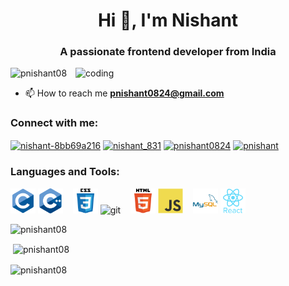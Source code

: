 <h1 align="center">Hi 👋, I'm Nishant</h1>
<h3 align="center">A passionate frontend developer from India</h3>

<img align ="right" alt="coding" width="400" src="https://user-images.githubusercontent.com/55389276/140866485-8fb1c876-9a8f-4d6a-98dc-08c4981eaf70.gif">

<p align="left"> <img src="https://komarev.com/ghpvc/?username=pnishant08&label=Profile%20views&color=0e75b6&style=flat" alt="pnishant08" /> </p>

- 📫 How to reach me **pnishant0824@gmail.com**

<h3 align="left">Connect with me:</h3>
<p align="left">
<a href="https://linkedin.com/in/nishant-8bb69a216" target="blank"><img align="center" src="https://raw.githubusercontent.com/rahuldkjain/github-profile-readme-generator/master/src/images/icons/Social/linked-in-alt.svg" alt="nishant-8bb69a216" height="30" width="40"/></a>
<a href="https://www.codechef.com/users/nishant_831" target="blank"><img align="center" src="https://cdn.jsdelivr.net/npm/simple-icons@3.1.0/icons/codechef.svg" alt="nishant_831" height="30" width="40" /></a>
<a href="https://www.hackerrank.com/pnishant0824" target="blank"><img align="center" src="https://raw.githubusercontent.com/rahuldkjain/github-profile-readme-generator/master/src/images/icons/Social/hackerrank.svg" alt="pnishant0824" height="30" width="40" /></a>
<a href="https://www.leetcode.com/pnishant" target="blank"><img align="center" src="https://raw.githubusercontent.com/rahuldkjain/github-profile-readme-generator/master/src/images/icons/Social/leet-code.svg" alt="pnishant" height="30" width="40" /></a>
</p>

<h3 align="left">Languages and Tools:</h3>
<p align="left">
<img src="https://raw.githubusercontent.com/devicons/devicon/master/icons/c/c-original.svg" alt="c" width="40" height="40"/> 
<img src="https://raw.githubusercontent.com/devicons/devicon/master/icons/cplusplus/cplusplus-original.svg" alt="cplusplus" width="40" height="40"/>  
  &nbsp;&nbsp;
<img src="https://raw.githubusercontent.com/devicons/devicon/master/icons/css3/css3-original-wordmark.svg" alt="css3" width="40" height="40"/> 
<img src="https://www.vectorlogo.zone/logos/git-scm/git-scm-icon.svg" alt="git" width="40" height="40"/> 
  &nbsp;&nbsp;
<img src="https://raw.githubusercontent.com/devicons/devicon/master/icons/html5/html5-original-wordmark.svg" alt="html5" width="40" height="40"/> 
<img src="https://raw.githubusercontent.com/devicons/devicon/master/icons/javascript/javascript-original.svg" alt="javascript" width="40" height="40"/>
  &nbsp;&nbsp;
<img src="https://raw.githubusercontent.com/devicons/devicon/master/icons/mysql/mysql-original-wordmark.svg" alt="mysql" width="40" height="40"/>
<img src="https://raw.githubusercontent.com/devicons/devicon/master/icons/react/react-original-wordmark.svg" alt="react"width="40" height="40"/>
</p>

<p><img  src="https://github-readme-stats.vercel.app/api/top-langs?username=pnishant08&show_icons=true&locale=en&layout=compact" alt="pnishant08" /></p>

<p>&nbsp;<img align="center" src="https://github-readme-stats.vercel.app/api?username=pnishant08&show_icons=true&locale=en" alt="pnishant08" /></p>

<p><img align="center" src="https://github-readme-streak-stats.herokuapp.com/?user=pnishant08&" alt="pnishant08" /></p>




